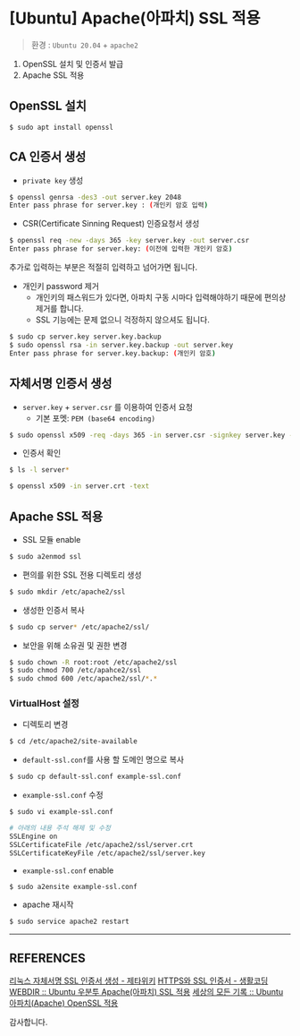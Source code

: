 # [Ubuntu] Apache(아파치) SSL 적용
> 환경 : `Ubuntu 20.04`  + `apache2`

1. OpenSSL 설치 및 인증서 발급
2. Apache SSL 적용

## OpenSSL 설치
```
$ sudo apt install openssl
```

## CA 인증서 생성
* `private key` 생성

```bash
$ openssl genrsa -des3 -out server.key 2048
Enter pass phrase for server.key : (개인키 암호 입력)
```

* CSR(Certificate Sinning Request) 인증요청서 생성

```bash
$ openssl req -new -days 365 -key server.key -out server.csr
Enter pass phrase for server.key: (이전에 입력한 개인키 암호)
```

추가로 입력하는 부분은 적절히 입력하고 넘어가면 됩니다.

* 개인키 password 제거
	* 개인키의 패스워드가 있다면, 아파치 구동 시마다 입력해야하기 때문에 편의상 제거를 합니다.
	* SSL 기능에는 문제 없으니 걱정하지 않으셔도 됩니다.

```bash
$ sudo cp server.key server.key.backup
$ sudo openssl rsa -in server.key.backup -out server.key
Enter pass phrase for server.key.backup: (개인키 암호)
```


## 자체서명 인증서 생성
* `server.key` + `server.csr` 를 이용하여 인증서 요청
	* 기본 포멧: `PEM (base64 encoding)`

```bash
$ sudo openssl x509 -req -days 365 -in server.csr -signkey server.key -out server.crt
```

* 인증서 확인

```bash
$ ls -l server*

$ openssl x509 -in server.crt -text
```


## Apache SSL 적용

* SSL 모듈 enable

```bash
$ sudo a2enmod ssl
```

* 편의를 위한 SSL 전용 디렉토리 생성

```bash
$ sudo mkdir /etc/apache2/ssl
```

* 생성한 인증서 복사

```bash
$ sudo cp server* /etc/apache2/ssl/
```

* 보안을 위해 소유권 및 권한 변경

```bash
$ sudo chown -R root:root /etc/apache2/ssl
$ sudo chmod 700 /etc/apahce2/ssl
$ sudo chmod 600 /etc/apache2/ssl/*.*
```

### VirtualHost 설정

* 디렉토리 변경

```bash
$ cd /etc/apache2/site-available
```

* `default-ssl.conf`를 사용 할 도메인 명으로 복사

```bash
$ sudo cp default-ssl.conf example-ssl.conf
```

* `example-ssl.conf` 수정

```bash
$ sudo vi example-ssl.conf

# 아래의 내용 주석 해제 및 수정
SSLEngine on
SSLCertificateFile /etc/apache2/ssl/server.crt
SSLCertificateKeyFile /etc/apache2/ssl/server.key
```

* `example-ssl.conf` enable

```bash
$ sudo a2ensite example-ssl.conf
```

* apache 재시작

```bash
$ sudo service apache2 restart
```



---

## REFERENCES
[리눅스 자체서명 SSL 인증서 생성 - 제타위키](https://zetawiki.com/wiki/%EB%A6%AC%EB%88%85%EC%8A%A4_%EC%9E%90%EC%B2%B4%EC%84%9C%EB%AA%85_SSL_%EC%9D%B8%EC%A6%9D%EC%84%9C_%EC%83%9D%EC%84%B1)
[HTTPS와 SSL 인증서 - 생활코딩](https://opentutorials.org/course/228/4894)
[WEBDIR :: Ubuntu 우분투 Apache(아파치) SSL 적용](https://webdir.tistory.com/228)
[세상의 모든 기록 :: Ubuntu 아파치(Apache) OpenSSL 적용](https://all-record.tistory.com/189)

감사합니다.
